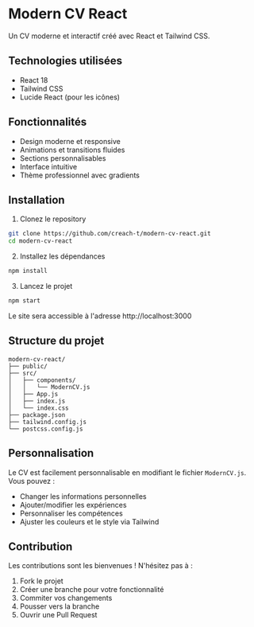 # Modern CV React

Un CV moderne et interactif créé avec React et Tailwind CSS.

## Technologies utilisées

- React 18
- Tailwind CSS
- Lucide React (pour les icônes)

## Fonctionnalités

- Design moderne et responsive
- Animations et transitions fluides
- Sections personnalisables
- Interface intuitive
- Thème professionnel avec gradients

## Installation

1. Clonez le repository
```bash
git clone https://github.com/creach-t/modern-cv-react.git
cd modern-cv-react
```

2. Installez les dépendances
```bash
npm install
```

3. Lancez le projet
```bash
npm start
```

Le site sera accessible à l'adresse http://localhost:3000

## Structure du projet

```
modern-cv-react/
├── public/
├── src/
│   ├── components/
│   │   └── ModernCV.js
│   ├── App.js
│   ├── index.js
│   └── index.css
├── package.json
├── tailwind.config.js
└── postcss.config.js
```

## Personnalisation

Le CV est facilement personnalisable en modifiant le fichier `ModernCV.js`. Vous pouvez :
- Changer les informations personnelles
- Ajouter/modifier les expériences
- Personnaliser les compétences
- Ajuster les couleurs et le style via Tailwind

## Contribution

Les contributions sont les bienvenues ! N'hésitez pas à :
1. Fork le projet
2. Créer une branche pour votre fonctionnalité
3. Commiter vos changements
4. Pousser vers la branche
5. Ouvrir une Pull Request